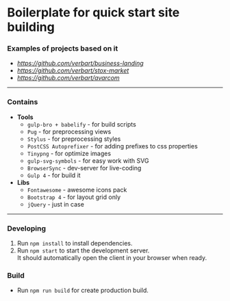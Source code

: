 # Boilerplate for quick start site building

### Examples of projects based on it

- *https://github.com/verbart/business-landing*
- *https://github.com/verbart/stox-market*
- *https://github.com/verbart/avarcom*

---

### Contains

- **Tools**
  - `gulp-bro + babelify` - for build scripts
  - `Pug` - for preprocessing views
  - `Stylus` - for preprocessing styles
  - `PostCSS Autoprefixer` - for adding prefixes to css properties
  - `Tinypng` - for optimize images
  - `gulp-svg-symbols` - for easy work with SVG
  - `BrowserSync` - dev-server for live-coding
  - `Gulp 4` - for build it
- **Libs**
  - `Fontawesome` - awesome icons pack
  - `Bootstrap 4` - for layout grid only
  - `jQuery` - just in case

---

### Developing

1. Run `npm install` to install dependencies.
2. Run `npm start` to start the development server.  
   It should automatically open the client in your browser when ready.

### Build

- Run `npm run build` for create production build.

